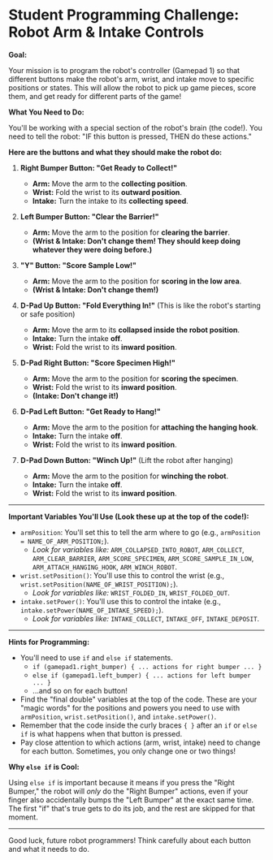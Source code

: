 # Student Programming Challenge: Robot Arm & Intake Controls

**Goal:**

Your mission is to program the robot's controller (Gamepad 1) so that different buttons make the robot's arm, wrist, and intake move to specific positions or states. This will allow the robot to pick up game pieces, score them, and get ready for different parts of the game!

**What You Need to Do:**

You'll be working with a special section of the robot's brain (the code!). You need to tell the robot: "IF this button is pressed, THEN do these actions."

**Here are the buttons and what they should make the robot do:**

1.  **Right Bumper Button: "Get Ready to Collect!"**
    *   **Arm:** Move the arm to the **collecting position**.
    *   **Wrist:** Fold the wrist to its **outward position**.
    *   **Intake:** Turn the intake to its **collecting speed**.

2.  **Left Bumper Button: "Clear the Barrier!"**
    *   **Arm:** Move the arm to the position for **clearing the barrier**.
    *   **(Wrist & Intake: Don't change them! They should keep doing whatever they were doing before.)**

3.  **"Y" Button: "Score Sample Low!"**
    *   **Arm:** Move the arm to the position for **scoring in the low area**.
    *   **(Wrist & Intake: Don't change them!)**

4.  **D-Pad Up Button: "Fold Everything In!"** (This is like the robot's starting or safe position)
    *   **Arm:** Move the arm to its **collapsed inside the robot position**.
    *   **Intake:** Turn the intake **off**.
    *   **Wrist:** Fold the wrist to its **inward position**.

5.  **D-Pad Right Button: "Score Specimen High!"**
    *   **Arm:** Move the arm to the position for **scoring the specimen**.
    *   **Wrist:** Fold the wrist to its **inward position**.
    *   **(Intake: Don't change it!)**

6.  **D-Pad Left Button: "Get Ready to Hang!"**
    *   **Arm:** Move the arm to the position for **attaching the hanging hook**.
    *   **Intake:** Turn the intake **off**.
    *   **Wrist:** Fold the wrist to its **inward position**.

7.  **D-Pad Down Button: "Winch Up!"** (Lift the robot after hanging)
    *   **Arm:** Move the arm to the position for **winching the robot**.
    *   **Intake:** Turn the intake **off**.
    *   **Wrist:** Fold the wrist to its **inward position**.

---

**Important Variables You'll Use (Look these up at the top of the code!):**

*   `armPosition`: You'll set this to tell the arm where to go (e.g., `armPosition = NAME_OF_ARM_POSITION;`).
    *   *Look for variables like:* `ARM_COLLAPSED_INTO_ROBOT`, `ARM_COLLECT`, `ARM_CLEAR_BARRIER`, `ARM_SCORE_SPECIMEN`, `ARM_SCORE_SAMPLE_IN_LOW`, `ARM_ATTACH_HANGING_HOOK`, `ARM_WINCH_ROBOT`.
*   `wrist.setPosition()`: You'll use this to control the wrist (e.g., `wrist.setPosition(NAME_OF_WRIST_POSITION);`).
    *   *Look for variables like:* `WRIST_FOLDED_IN`, `WRIST_FOLDED_OUT`.
*   `intake.setPower()`: You'll use this to control the intake (e.g., `intake.setPower(NAME_OF_INTAKE_SPEED);`).
    *   *Look for variables like:* `INTAKE_COLLECT`, `INTAKE_OFF`, `INTAKE_DEPOSIT`.

---

**Hints for Programming:**

*   You'll need to use `if` and `else if` statements.
    *   `if (gamepad1.right_bumper) { ... actions for right bumper ... }`
    *   `else if (gamepad1.left_bumper) { ... actions for left bumper ... }`
    *   ...and so on for each button!
*   Find the "final double" variables at the top of the code. These are your "magic words" for the positions and powers you need to use with `armPosition`, `wrist.setPosition()`, and `intake.setPower()`.
*   Remember that the code inside the curly braces `{ }` after an `if` or `else if` is what happens when that button is pressed.
*   Pay close attention to which actions (arm, wrist, intake) need to change for each button. Sometimes, you only change one or two things!

**Why `else if` is Cool:**

Using `else if` is important because it means if you press the "Right Bumper," the robot will *only* do the "Right Bumper" actions, even if your finger also accidentally bumps the "Left Bumper" at the exact same time. The first "if" that's true gets to do its job, and the rest are skipped for that moment.

---

Good luck, future robot programmers! Think carefully about each button and what it needs to do.
